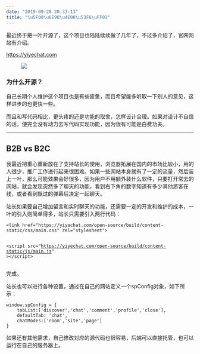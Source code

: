 ```yaml
---
date: "2019-09-28 20:33:13"
title: "\u5F00\u6E90\u4E00\u53F6\uFF01"
---
```


<p>最近终于把一叶开源了，这个项目也陆陆续续做了几年了，不过多介绍了，官网网站有介绍。</p><p><a href="https://yiyechat.com">https://yiyechat.com</a></p><!--kg-card-begin: image--><figure class="kg-card kg-image-card"><img src="https://architech-blog.s3-ap-southeast-1.amazonaws.com/content/images/2019/09/sunday-morning-1.png" class="kg-image"></figure><!--kg-card-end: image--><!--kg-card-begin: markdown--><h3 id="">为什么开源？</h3>
<p>自己长期个人维护这个项目也是有些疲惫，而且希望能多听取一下别人的意见，这样进步的也更快一些。</p>
<p>而且和写代码相比，更头疼的还是功能的取舍，怎样设计合理。如果对设计不自信的话，便完全没有动力去写代码实现功能，因为很有可能是白费功夫。</p>
<!--kg-card-end: markdown--><!--kg-card-begin: hr--><hr><!--kg-card-end: hr--><h2 id="b2b-vs-b2c">B2B vs B2C</h2><!--kg-card-begin: markdown--><p>我最近把重心重新放在了支持站长的使用，浏览器拓展在国内的市场比较小，用的人很少，推广工作进行起来很困难。如果一些网站本身就有了一定的流量，然后装上一叶，那么可能效果会好很多，因为用户不用额外装什么软件，只要打开常去的网站，就会发现突然多了聊天的功能，看到右下角的数字知道有多少其他游客在线，或者看到飘过的弹幕后决定一起聊天。</p>
<p>站长如果要自己增加留言和实时聊天的功能，还需要一定的开发和维护的成本，一叶的引入则简单得多，站长只需要引入两行代码：</p>
<pre><code>&lt;link href=&quot;https://yiyechat.com/open-source/build/content-static/css/main.css&quot; rel=&quot;stylesheet&quot;&gt;
									
&lt;script src=&quot;https://yiyechat.com/open-source/build/content-static/js/main.js&quot; &gt;&lt;/script&gt;
</code></pre>
<p>完成。</p>
<p>站长也可以进行各种设置，通过在自己的网站定义一个spConfig对象，如下所示：</p>
<pre><code>window.spConfig = {
	tabList:['discover','chat','comment','profile','close'], 
	defaultTab: 'chat',
	chatModes:['room','site','page']
}
</code></pre>
<p>如果还有其他需求，自己修改对应的源代码也很容易，后端可以直接托管，也可以运行在自己的服务器上。</p>
<!--kg-card-end: markdown--><p></p>

